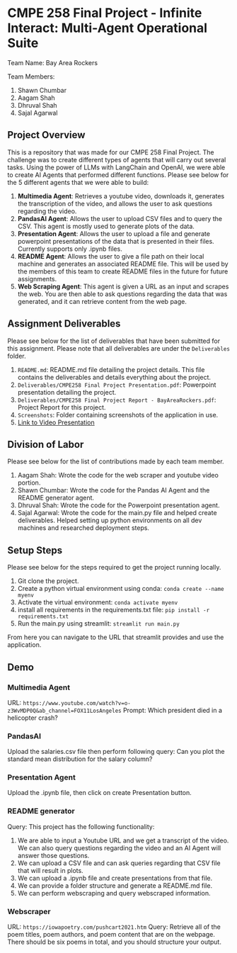 # CMPE 258 Final Project - Infinite Interact: Multi-Agent Operational Suite

Team Name: Bay Area Rockers

Team Members:

1. Shawn Chumbar
2. Aagam Shah
3. Dhruval Shah
4. Sajal Agarwal

## Project Overview

This is a repository that was made for our CMPE 258 Final Project. The challenge was to create different types of agents that will carry out several tasks. Using the power of LLMs with LangChain and OpenAI, we were able to create AI Agents that performed different functions. Please see below for the 5 different agents that we were able to build:

1. **Multimedia Agent**: Retrieves a youtube video, downloads it, generates the transcription of the video, and allows the user to ask questions regarding the video.
2. **PandasAI Agent**: Allows the user to upload CSV files and to query the CSV. This agent is mostly used to generate plots of the data.
3. **Presentation Agent**: Allows the user to upload a file and generate powerpoint presentations of the data that is presented in their files. Currently supports only .ipynb files.
4. **README Agent**: Allows the user to give a file path on their local machine and generates an associated README file. This will be used by the members of this team to create README files in the future for future assignments.
5. **Web Scraping Agent**: This agent is given a URL as an input and scrapes the web. You are then able to ask questions regarding the data that was generated, and it can retrieve content from the web page.

## Assignment Deliverables

Please see below for the list of deliverables that have been submitted for this assignment. Please note that all deliverables are under the `Deliverables` folder.

1. `README.md`: README.md file detailing the project details. This file contains the deliverables and details everything about the project.
2. `Deliverables/CMPE258 Final Project Presentation.pdf`: Powerpoint presentation detailing the project.
3. `Deliverables/CMPE258 Final Project Report - BayAreaRockers.pdf`: Project Report for this project.
4. `Screenshots`: Folder containing screenshots of the application in use.
5. [Link to Video Presentation](youtube.com)

## Division of Labor

Please see below for the list of contributions made by each team member.

1. Aagam Shah: Wrote the code for the web scraper and youtube video portion.
2. Shawn Chumbar: Wrote the code for the Pandas AI Agent and the README generator agent.
3. Dhruval Shah: Wrote the code for the Powerpoint presentation agent.
4. Sajal Agarwal: Wrote the code for the main.py file and helped create deliverables. Helped setting up python environments on all dev machines and researched deployment steps.

## Setup Steps

Please see below for the steps required to get the project running locally.

1. Git clone the project.
2. Create a python virtual environment using conda: `conda create --name myenv`
3. Activate the virtual environment: `conda activate myenv`
4. install all requirements in the requirements.txt file: `pip install -r requirements.txt`
5. Run the main.py using streamlit: `streamlit run main.py`

From here you can navigate to the URL that streamlit provides and use the application.

## Demo

### Multimedia Agent

URL: `https://www.youtube.com/watch?v=o-z3WvMDP0Q&ab_channel=FOX11LosAngeles`
Prompt: Which president died in a helicopter crash?

### PandasAI

Upload the salaries.csv file then perform following query:
Can you plot the standard mean distribution for the salary column?

### Presentation Agent

Upload the .ipynb file, then click on create Presentation button.

### README generator

Query:
This project has the following functionality:

1. We are able to input a Youtube URL and we get a transcript of the video. We can also query questions regarding the video and an AI Agent will answer those questions.
2. We can upload a CSV file and can ask queries regarding that CSV file that will result in plots.
3. We can upload a .ipynb file and create presentations from that file.
4. We can provide a folder structure and generate a README.md file.
5. We can perform webscraping and query webscraped information.

### Webscraper

URL: `https://iowapoetry.com/pushcart2021.htm`
Query: Retrieve all of the poem titles, poem authors, and poem content that are on the webpage. There should be six poems in total, and you should structure your output.
